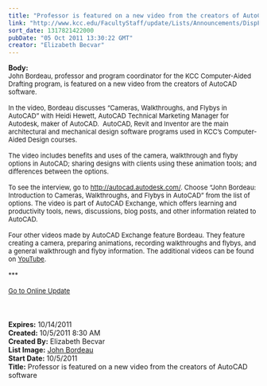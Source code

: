 ```yaml
---
title: "Professor is featured on a new video from the creators of AutoCAD software"
link: "http://www.kcc.edu/FacultyStaff/update/Lists/Announcements/DispForm.aspx?ID=466"
sort_date: 1317821422000
pubDate: "05 Oct 2011 13:30:22 GMT"
creator: "Elizabeth Becvar"
---
```


<div><b>Body:</b> <div class="ExternalClassCF840B178ADB480C98EF5287E4419A8D">
<div><font size="2">John Bordeau, professor and program coordinator for the KCC Computer-Aided Drafting program, is featured on a new video from the creators of AutoCAD software.</font></div><font size="2">
<div><br />In the video, Bordeau discusses “Cameras, Walkthroughs, and Flybys in AutoCAD” with Heidi Hewett, AutoCAD Technical Marketing Manager for Autodesk, maker of AutoCAD.  AutoCAD, Revit and Inventor are the main architectural and mechanical design software programs used in KCC’s Computer-Aided Design courses.</div>
<div><br />The video includes benefits and uses of the camera, walkthrough and flyby options in AutoCAD; sharing designs with clients using these animation tools; and differences between the options.</div>
<div><br />To see the interview, go to </font><a href="http://autocad.autodesk.com/"><font size="2">http://autocad.autodesk.com/</font></a><font size="2">. Choose “John Bordeau: Introduction to Cameras, Walkthroughs, and Flybys in AutoCAD” from the list of options. The video is part of AutoCAD Exchange, which offers learning and productivity tools, news, discussions, blog posts, and other information related to AutoCAD. </font></div><font size="2">
<div><br />Four other videos made by AutoCAD Exchange feature Bordeau. They feature creating a camera, preparing animations, recording walkthroughs and flybys, and a general walkthrough and flyby information. The additional videos can be found on <a href="http://www.youtube.com/">YouTube</a>.</div>
<div> </div>
<div>***</div>
<div> </div>
<div></font><font size="2"><a href="/FacultyStaff/update/Pages/dailyupdate.aspx">Go to Online Update</a></font></div>
<div><font size="2"></font> </div>
<div><font size="2"></font> </div>
<div><font size="2"></font> </div></div></div>
<div><b>Expires:</b> 10/14/2011</div>
<div><b>Created:</b> 10/5/2011 8:30 AM</div>
<div><b>Created By:</b> Elizabeth Becvar</div>
<div><b>List Image:</b> <a href="http://www.kcc.edu/FacultyStaff/update/PublishingImages/John-Bordeau056-sm-web.jpg">John Bordeau</a></div>
<div><b>Start Date:</b> 10/5/2011</div>
<div><b>Title:</b> Professor is featured on a new video from the creators of AutoCAD software</div>
